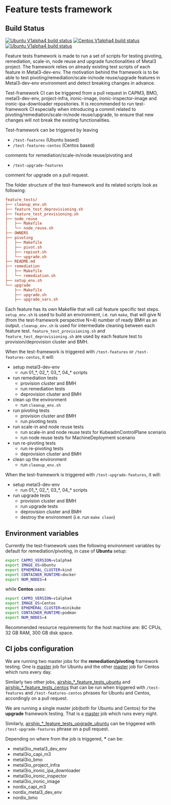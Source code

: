 # Feature tests framework

## Build Status

[![Ubuntu V1alpha4 build status](https://jenkins.nordix.org/view/Airship/job/airship_master_feature_tests_ubuntu/badge/icon?subject=Feature-tests)](https://jenkins.nordix.org/view/Airship/job/airship_master_feature_tests_ubuntu/)
[![Centos V1alpha4 build status](https://jenkins.nordix.org/view/Airship/job/airship_master_feature_tests_centos/badge/icon?subject=Feature-tests-centos)](https://jenkins.nordix.org/view/Airship/job/airship_master_feature_tests_centos/)
[![Ubuntu V1alpha4 build status](https://jenkins.nordix.org/view/Airship/job/airship_master_feature_tests_upgrade_ubuntu/badge/icon?subject=Feature-tests-upgrade)](https://jenkins.nordix.org/view/Airship/job/airship_master_feature_tests_upgrade_ubuntu/)

Feature tests framework is made to run a set of scripts for testing pivoting,
remediation, scale-in, node reuse and upgrade functionalities of Metal3 project.
The framework relies on already existing test scripts of each
feature in Metal3-dev-env. The motivation behind the framework is to be able to
test pivoting/remediation/scale-in/node reuse/upgrade features in Metal3-dev-env
environment and detect breaking changes in advance.

Test-framework CI can be triggered from a pull request in CAPM3, BMO,
metal3-dev-env, project-infra, ironic-image, ironic-inspector-image and
ironic-ipa-downloader repositories.
It is recommended to run test-framework CI especially when
introducing a commit related to pivoting/remediation/scale-in/node reuse/upgrade,
to ensure that new changes will not break the existing functionalities.

Test-framework can be triggered by leaving

- `/test-features` (Ubuntu based)
- `/test-features-centos` (Centos based)

comments for remediation/scale-in/node reuse/pivoting and

- `/test-upgrade-features`

comment for upgrade on a pull request.

The folder structure of the test-framework and its related scripts look
as following:

```ini
feature_tests/
├── cleanup_env.sh
├── feature_test_deprovisioning.sh
├── feature_test_provisioning.sh
├── node_reuse
│   ├── Makefile
│   └── node_reuse.sh
├── OWNERS
├── pivoting
│   ├── Makefile
│   ├── pivot.sh
│   ├── repivot.sh
│   └── upgrade.sh
├── README.md
├── remediation
│   ├── Makefile
│   └── remediation.sh
├── setup_env.sh
└── upgrade
    ├── Makefile
    ├── upgrade.sh
    ├── upgrade_vars.sh
```

Each feature has its own Makefile that will call feature specific test steps.
`setup_env.sh` is used to build an environment, i.e. run `make`, that will give
N (from the test-framework perspective N=4) number of ready BMH as an output.
`cleanup_env.sh` is used for intermediate cleaning between each feature test.
`feature_test_provisioning.sh` and `feature_test_deprovisioning.sh` are used by
each feature test to provision/deprovision cluster and BMH.

When the test-framework is triggered with `/test-features` or
`/test-features-centos`, it will:

- setup metal3-dev-env
  - run 01_\*, 02_\*, 03_\*, 04_\* scripts
- run remediation tests
  - provision cluster and BMH
  - run remediation tests
  - deprovision cluster and BMH
- clean up the environment
  - run `cleanup_env.sh`
- run pivoting tests
  - provision cluster and BMH
  - run pivoting tests
- run scale-in and node reuse tests
  - run scale-in and node reuse tests for KubeadmControlPlane scenario
  - run node reuse tests for MachineDeployment scenario
- run re-pivoting tests
  - run re-pivoting tests
  - deprovision cluster and BMH
- clean up the environment
  - run `cleanup_env.sh`

When the test-framework is triggered with `/test-upgrade-features`, it will:

- setup metal3-dev-env
  - run 01_\*, 02_\*, 03_\*, 04_\* scripts
- run upgrade tests
  - provision cluster and BMH
  - run upgrade tests
  - deprovision cluster and BMH
  - destroy the environment (i.e. run `make clean`)

## Environment variables

Currently the test-framework uses the following environment variables
by default for remediation/pivoting, in case of **Ubuntu** setup:

```bash
export CAPM3_VERSION=v1alpha4
export IMAGE_OS=Ubuntu
export EPHEMERAL_CLUSTER=kind
export CONTAINER_RUNTIME=docker
export NUM_NODES=4
```

while **Centos** uses:

```bash
export CAPM3_VERSION=v1alpha4
export IMAGE_OS=Centos
export EPHEMERAL_CLUSTER=minikube
export CONTAINER_RUNTIME=podman
export NUM_NODES=4
```

Recommended resource requirements for the host machine are: 8C CPUs, 32 GB RAM,
300 GB disk space.

## CI jobs configuration

We are running two master jobs for the **remediation/pivoting** framework testing.
One is
[master](https://jenkins.nordix.org/view/Airship/job/airship_master_feature_tests_ubuntu/)
job for Ubuntu and the other
[master](https://jenkins.nordix.org/view/Airship/job/airship_master_feature_tests_centos/)
job for Centos which runs every day.

Similarly two other jobs,
[airship_*_feature_tests_ubuntu](https://jenkins.nordix.org/view/Airship/job/airship_metal3io_metal3_dev_env_feature_tests_ubuntu/)
and
[airship_*_feature_tests_centos](https://jenkins.nordix.org/view/Airship/job/airship_metal3io_metal3_dev_env_feature_tests_centos/)
that can be run when triggered with `/test-features` and `/test-features-centos`
phrases for Ubuntu and Centos, accordingly on a pull request.

We are running a single master job(both for Ubuntu and Centos) for the **upgrade**
framework testing. That is a
[master](https://jenkins.nordix.org/view/Airship/job/airship_master_feature_tests_upgrade_ubuntu/)
job which runs every night.

Similarly,
[airship_*_feature_tests_upgrade_ubuntu](https://jenkins.nordix.org/view/Airship/job/airship_metal3io_metal3_dev_env_feature_tests_upgrade_ubuntu/)
can be triggered with `/test-upgrade-features` phrase on a pull request.

Depending on where from the job is triggered, **\*** can be:

- metal3io_metal3_dev_env
- metal3io_capi_m3
- metal3io_bmo
- metal3io_project_infra
- metal3io_ironic_ipa_downloader
- metal3io_ironic_inspector
- metal3io_ironic_image
- nordix_capi_m3
- nordix_metal3_dev_env
- nordix_bmo
